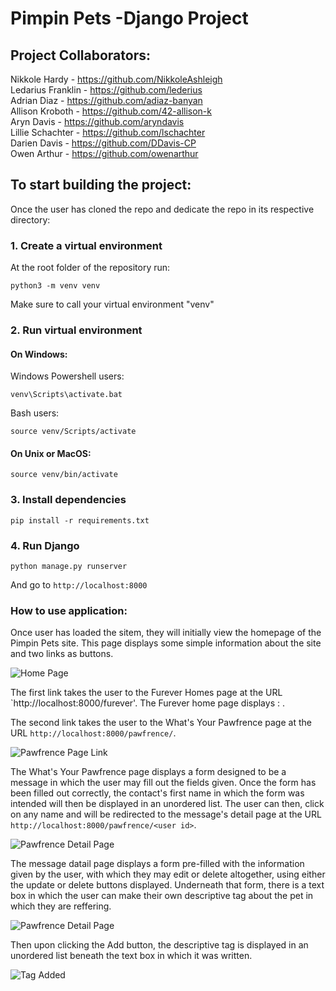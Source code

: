 # Pimpin Pets -Django Project

## Project Collaborators:

Nikkole Hardy - https://github.com/NikkoleAshleigh    
Ledarius Franklin - https://github.com/lederius   
Adrian Diaz - https://github.com/adiaz-banyan   
Allison Kroboth - https://github.com/42-allison-k   
Aryn Davis - https://github.com/aryndavis   
Lillie Schachter - https://github.com/lschachter   
Darien Davis - https://github.com/DDavis-CP   
Owen Arthur - https://github.com/owenarthur   
 
## To start building the project:

Once the user has cloned the repo and dedicate the repo in its respective directory:

### 1. Create a virtual environment

At the root folder of the repository run:
```
python3 -m venv venv
```
Make sure to call your virtual environment "venv"

### 2. Run virtual environment
#### On Windows:
Windows Powershell users:
```
venv\Scripts\activate.bat
```
Bash users:
```
source venv/Scripts/activate
```
#### On Unix or MacOS:
```
source venv/bin/activate
```
### 3. Install dependencies
```
pip install -r requirements.txt
```
### 4. Run Django
```
python manage.py runserver
```
And go to `http://localhost:8000`

### How to use application:

Once user has loaded the sitem, they will initially view the homepage of the Pimpin Pets site. This page displays some simple information about the site and two links as buttons. 

<!-- Pimpin homepage image -->
<img src="pimpin_main\pimpin_app\static\images\README_images\homePage.png" alt="Home Page " title="Pimpin Pets Home Page">

The first link takes the user to the Furever Homes page at the URL 
`http://localhost:8000/furever'. 
The Furever home page displays : .

<!-- Furever Link Image -->


<!-- About Pawfrence Page -->
The second link takes the user to the What's Your Pawfrence page at the URL 
`http://localhost:8000/pawfrence/`. 

<!-- Pawfrence Link Image -->
<img src="pimpin_main\pimpin_app\static\images\README_images\pawfrenceLink.png" alt="Pawfrence Page Link" title="What's Your Pawfrence Page Link">

The What's Your Pawfrence page displays a form designed to be a message in which the user may fill out the fields given. Once the form has been filled out correctly, the contact's first name in which the form was intended will then be displayed in an unordered list. The user can then, click on any name and will be redirected to the message's detail page at the URL 
`http://localhost:8000/pawfrence/<user id>`.

<!-- Pawfrence Detail Page Image -->
<img src="pimpin_main\pimpin_app\static\images\README_images\pawDetailPage.png" alt="Pawfrence Detail Page" title="Pawfrence Detail Page"/>

The message datail page displays a form pre-filled with the information given by the user, with which they may edit or delete altogether, using either the update or delete buttons displayed. Underneath that form, there is a text box in which the user can make their own descriptive tag about the pet in which they are reffering. 

<!-- Image of adding tag -->
<img src="pimpin_main\pimpin_app\static\images\README_images\addingTag.png" alt="Pawfrence Detail Page" title="Pawfrence Detail Page"/>

Then upon clicking the Add button, the descriptive tag is displayed in an unordered list beneath the text box in which it was written. 

<!-- Image of tag added -->
<img src="pimpin_main\pimpin_app\static\images\README_images\tagAdded.png" alt="Tag Added" title="Successful tag added view"/>